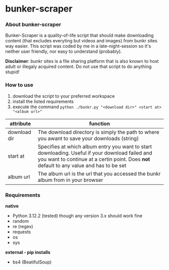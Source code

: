 # bunker-scraper

### About bunker-scraper

Bunker-Scraper is a quality-of-life script that should make downloading content (that excludes everyting but videos and images) from bunkr sites way easier. This script was coded by me in a late-night-session so it's neither user friendly, nor easy to understand (probably).

**Disclaimer**: bunkr sites is a file sharing platform that is also known to host adult or illegaly acquired content. Do not use that script to do anything stupid!

### How to use

1. download the script to your preferred workspace
2. install the listed requirements
3. execute the command `python ./bunkr.py "<download dir>" <start at> "<album url>"`

| attribute    | function                                                                                                                                                                                     |
| ------------ | -------------------------------------------------------------------------------------------------------------------------------------------------------------------------------------------- |
| download dir | The download directory is simply the path to where you awant to save your downloads (string)                                                                                                 |
| start at     | Specifies at which album entry you want to start downloading. Useful if your download failed and you want to continue at a certin point. Does **not** default to any value and has to be set |
| album url    | The album url is the url that you accessed the bunkr album from in your browser                                                                                                              |

### Requirements

**native**

- Python 3.12.2 (tested) though any version 3.x should work fine
- random
- re (regex)
- requests
- os
- sys

**external - pip installs**

- bs4 (BeatifulSoup)
